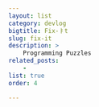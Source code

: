 ```yaml
---
layout: list
category: devlog
bigtitle: Fix-ㅑt
slug: fix-it
description: >
    Programming Puzzles
related_posts:
    - 
list: true
order: 4

---
```


